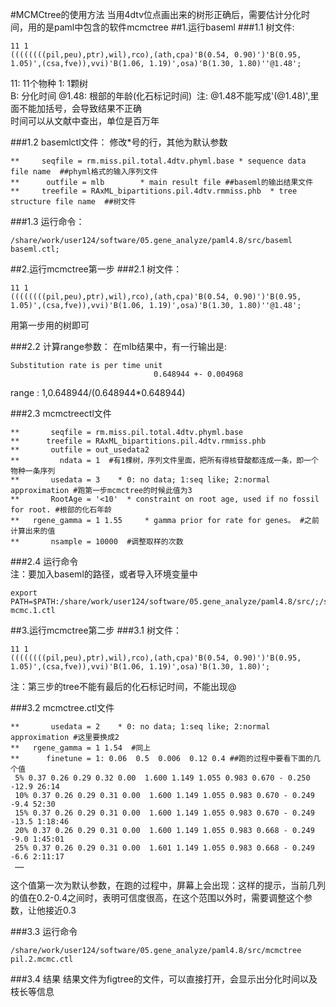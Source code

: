 #MCMCtree的使用方法 
当用4dtv位点画出来的树形正确后，需要估计分化时间，用的是paml中包含的软件mcmctree
##1.运行baseml
###1.1 树文件:
```
11 1
((((((((pil,peu),ptr),wil),rco),(ath,cpa)'B(0.54, 0.90)')'B(0.95, 1.05)',(csa,fve)),vvi)'B(1.06, 1.19)',osa)'B(1.30, 1.80)''@1.48';
```
11: 11个物种  1: 1颗树  
B: 分化时间  @1.48: 根部的年龄(化石标记时间)  注: @1.48不能写成'(@1.48)',里面不能加括号，会导致结果不正确  
时间可以从文献中查出，单位是百万年

###1.2 basemlctl文件：
修改*号的行，其他为默认参数
```
**     seqfile = rm.miss.pil.total.4dtv.phyml.base * sequence data file name  ##phyml格式的输入序列文件
**      outfile = mlb        * main result file ##baseml的输出结果文件
**     treefile = RAxML_bipartitions.pil.4dtv.rmmiss.phb  * tree structure file name  ##树文件
```

###1.3 运行命令：
```
/share/work/user124/software/05.gene_analyze/paml4.8/src/baseml baseml.ctl;
```

##2.运行mcmctree第一步
###2.1 树文件：
```
11 1
((((((((pil,peu),ptr),wil),rco),(ath,cpa)'B(0.54, 0.90)')'B(0.95, 1.05)',(csa,fve)),vvi)'B(1.06, 1.19)',osa)'B(1.30, 1.80)''@1.48';
```
用第一步用的树即可
 
###2.2 计算range参数：
在mlb结果中，有一行输出是:
 ```
 Substitution rate is per time unit
                                 0.648944 +- 0.004968
 ```
range : 1,0.648944/(0.648944*0.648944)

###2.3 mcmctreectl文件
```
**       seqfile = rm.miss.pil.total.4dtv.phyml.base
**      treefile = RAxML_bipartitions.pil.4dtv.rmmiss.phb
**       outfile = out_usedata2
**         ndata = 1  #有1棵树，序列文件里面，把所有得核苷酸都连成一条，即一个物种一条序列
**       usedata = 3    * 0: no data; 1:seq like; 2:normal approximation #跑第一步mcmctree的时候此值为3
**       RootAge = '<10'  * constraint on root age, used if no fossil for root. #根部的化石年龄
**   rgene_gamma = 1 1.55     * gamma prior for rate for genes。 #之前计算出来的值
**       nsample = 10000  #调整取样的次数
```

###2.4 运行命令  
注：要加入baseml的路径，或者导入环境变量中
```
export PATH=$PATH:/share/work/user124/software/05.gene_analyze/paml4.8/src/;/share/work/user124/software/05.gene_analyze/paml4.8/src/mcmctree mcmc.1.ctl
```

##3.运行mcmctree第二步
###3.1 树文件：
```
11 1
((((((((pil,peu),ptr),wil),rco),(ath,cpa)'B(0.54, 0.90)')'B(0.95, 1.05)',(csa,fve)),vvi)'B(1.06, 1.19)',osa)'B(1.30, 1.80)';
```
注：第三步的tree不能有最后的化石标记时间，不能出现@

###3.2 mcmctree.ctl文件
```
**       usedata = 2    * 0: no data; 1:seq like; 2:normal approximation #这里要换成2
**   rgene_gamma = 1 1.54  #同上
**      finetune = 1: 0.06  0.5  0.006  0.12 0.4 ##跑的过程中要看下面的几个值
 5% 0.37 0.26 0.29 0.32 0.00  1.600 1.149 1.055 0.983 0.670 - 0.250 -12.9 26:14
 10% 0.37 0.26 0.29 0.31 0.00  1.600 1.149 1.055 0.983 0.670 - 0.249 -9.4 52:30
 15% 0.37 0.26 0.29 0.31 0.00  1.600 1.149 1.055 0.983 0.670 - 0.249 -13.5 1:18:46
 20% 0.37 0.26 0.29 0.31 0.00  1.600 1.149 1.055 0.983 0.668 - 0.249 -9.0 1:45:01
 25% 0.37 0.26 0.29 0.31 0.00  1.601 1.149 1.055 0.983 0.668 - 0.249 -6.6 2:11:17
 ……
```
这个值第一次为默认参数，在跑的过程中，屏幕上会出现：这样的提示，当前几列的值在0.2-0.4之间时，表明可信度很高，在这个范围以外时，需要调整这个参数，让他接近0.3

###3.3 运行命令
```
/share/work/user124/software/05.gene_analyze/paml4.8/src/mcmctree pil.2.mcmc.ctl
```

###3.4 结果
结果文件为figtree的文件，可以直接打开，会显示出分化时间以及枝长等信息
